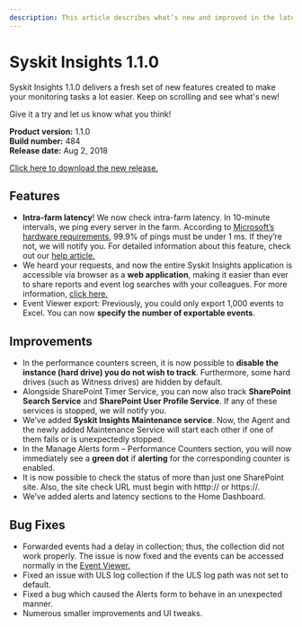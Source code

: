 ```yaml
---
description: This article describes what’s new and improved in the latest version of Syskit Insights.
---
```


# Syskit Insights 1.1.0

Syskit Insights 1.1.0 delivers a fresh set of new features created to make your monitoring tasks a lot easier. Keep on scrolling and see what's new!

Give it a try and let us know what you think!

**Product version:** 1.1.0  
**Build number:** 484  
**Release date:** Aug 2, 2018

[Click here to download the new release.](https://www.syskit.com/products/insights/download/)

## Features

* **Intra-farm latency**! We now check intra-farm latency. In 10-minute intervals, we ping every server in the farm. According to [Microsoft’s hardware requirements](https://docs.microsoft.com/en-us/sharepoint/install/hardware-and-software-requirements), 99.9% of pings must be under 1 ms. If they’re not, we will notify you. For detailed information about this feature, check out our [help article.](../get-to-know-insights/latency-screen.md)
* We heard your requests, and now the entire Syskit Insights application is accessible via browser as a **web application**, making it easier than ever to share reports and event log searches with your colleagues. For more information, [click here.](../get-to-know-insights/web-application.md)
* Event Viewer export: Previously, you could only export 1,000 events to Excel. You can now **specify the number of exportable events**.

## Improvements

* In the performance counters screen, it is now possible to **disable the instance \(hard drive\) you do not wish to track**. Furthermore, some hard drives \(such as Witness drives\) are hidden by default.
* Alongside SharePoint Timer Service, you can now also track **SharePoint Search Service** and **SharePoint User Profile Service**. If any of these services is stopped, we will notify you.
* We’ve added **Syskit Insights Maintenance service**. Now, the Agent and the newly added Maintenance Service will start each other if one of them fails or is unexpectedly stopped.
* In the Manage Alerts form – Performance Counters section, you will now immediately see a **green dot** if **alerting** for the corresponding counter is enabled.
* It is now possible to check the status of more than just one SharePoint site. Also, the site check URL must begin with htttp:// or https://. 
* We’ve added alerts and latency sections to the Home Dashboard. 

## Bug Fixes

* Forwarded events had a delay in collection; thus, the collection did not work properly. The issue is now fixed and the events can be accessed normally in the [Event Viewer.](../get-to-know-insights/event-viewer.md)
* Fixed an issue with ULS log collection if the ULS log path was not set to default.
* Fixed a bug which caused the Alerts form to behave in an unexpected manner.
* Numerous smaller improvements and UI tweaks.


